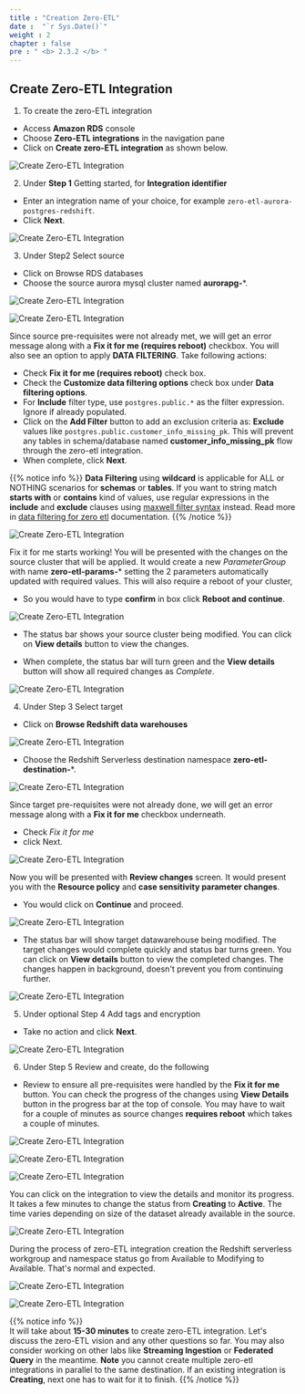 ```yaml
---
title : "Creation Zero-ETL"
date :  "`r Sys.Date()`" 
weight : 2 
chapter : false
pre : " <b> 2.3.2 </b> "
---
```


## Create Zero-ETL Integration
1. To create the zero-ETL integration
+ Access **Amazon RDS** console
+ Choose **Zero-ETL integrations** in the navigation pane
+ Click on **Create zero-ETL integration** as shown below.

![Create Zero-ETL Integration](/images/2.Zero-ETLIntegration/10.png)

2. Under **Step 1** Getting started, for **Integration identifier**
+ Enter an integration name of your choice, for example `zero-etl-aurora-postgres-redshift`. 
+ Click **Next**.

![Create Zero-ETL Integration](/images/2.Zero-ETLIntegration/117.png)

3. Under Step2 Select source 
+ Click on Browse RDS databases
+ Choose the source aurora mysql cluster named **aurorapg-***.

![Create Zero-ETL Integration](/images/2.Zero-ETLIntegration/12.png)

![Create Zero-ETL Integration](/images/2.Zero-ETLIntegration/118.png)

Since source pre-requisites were not already met, we will get an error message along with a **Fix it for me (requires reboot)** checkbox. You will also see an option to apply **DATA FILTERING**. Take following actions:

+ Check **Fix it for me (requires reboot)** check box.
+ Check the **Customize data filtering options** check box under **Data filtering options**.
+ For **Include** filter type, use `postgres.public.*` as the filter expression. Ignore if already populated.
+ Click on the **Add Filter** button to add an exclusion criteria as: **Exclude** values like `postgres.public.customer_info_missing_pk`. This will prevent any tables in schema/database named **customer_info_missing_pk** flow through the zero-etl integration.
+ When complete, click **Next**.

{{% notice info %}}
**Data Filtering** using **wildcard** is applicable for ALL or NOTHING scenarios for **schemas** or **tables**. If you want to string match **starts with** or **contains** kind of values, use regular expressions in the **include** and **exclude** clauses using [maxwell filter syntax](https://maxwells-daemon.io/filtering/) instead. Read more in [data filtering for zero etl](https://docs.aws.amazon.com/AmazonRDS/latest/AuroraUserGuide/zero-etl.filtering.html#zero-etl.filtering-format) documentation.
{{% /notice %}}

![Create Zero-ETL Integration](/images/2.Zero-ETLIntegration/119.png)

Fix it for me starts working! You will be presented with the changes on the source cluster that will be applied. It would create a new *ParameterGroup* with name **zero-etl-params-*** setting the 2 parameters automatically updated with required values. This will also require a reboot of your cluster, 
+ So you would have to type **confirm** in box click **Reboot and continue**.

![Create Zero-ETL Integration](/images/2.Zero-ETLIntegration/120.png)

+ The status bar shows your source cluster being modified. You can click on **View details** button to view the changes.

+ When complete, the status bar will turn green and the **View details** button will show all required changes as *Complete*.

![Create Zero-ETL Integration](/images/2.Zero-ETLIntegration/121.png)

4. Under Step 3 Select target 
+ Click on **Browse Redshift data warehouses**

![Create Zero-ETL Integration](/images/2.Zero-ETLIntegration/19.png)

+ Choose the Redshift Serverless destination namespace **zero-etl-destination-***.

![Create Zero-ETL Integration](/images/2.Zero-ETLIntegration/20.png)

Since target pre-requisites were not already done, we will get an error message along with a **Fix it for me** checkbox underneath.
+ Check *Fix it for me*
+ click Next.

![Create Zero-ETL Integration](/images/2.Zero-ETLIntegration/122.png)

Now you will be presented with **Review changes** screen. It would present you with the **Resource policy** and **case sensitivity parameter changes**. 

+ You would click on **Continue** and proceed.

![Create Zero-ETL Integration](/images/2.Zero-ETLIntegration/123.png)

+ The status bar will show target datawarehouse being modified. The target changes would complete quickly and status bar turns green. You can click on **View details** button to view the completed changes. The changes happen in background, doesn't prevent you from continuing further.

![Create Zero-ETL Integration](/images/2.Zero-ETLIntegration/124.png)

5. Under optional Step 4 Add tags and encryption
+ Take no action and click **Next**.

![Create Zero-ETL Integration](/images/2.Zero-ETLIntegration/24.png)

6. Under Step 5 Review and create, do the following
+ Review to ensure all pre-requisites were handled by the **Fix it for me** button. You can check the progress of the changes using **View Details** button in the progress bar at the top of console. You may have to wait for a couple of minutes as source changes **requires reboot** which takes a couple of minutes.

![Create Zero-ETL Integration](/images/2.Zero-ETLIntegration/125.png)

![Create Zero-ETL Integration](/images/2.Zero-ETLIntegration/126.png)

![Create Zero-ETL Integration](/images/2.Zero-ETLIntegration/127.png)

You can click on the integration to view the details and monitor its progress. It takes a few minutes to change the status from **Creating** to **Active**. The time varies depending on size of the dataset already available in the source.

![Create Zero-ETL Integration](/images/2.Zero-ETLIntegration/128.png)

During the process of zero-ETL integration creation the Redshift serverless workgroup and namespace status go from Available to Modifying to Available. That's normal and expected.

![Create Zero-ETL Integration](/images/2.Zero-ETLIntegration/29.png)

![Create Zero-ETL Integration](/images/2.Zero-ETLIntegration/30.png)

{{% notice info %}}  
It will take about **15-30 minutes** to create zero-ETL integration. Let's discuss the zero-ETL vision and any other questions so far. You may also consider working on other labs like **Streaming Ingestion** or **Federated Query** in the meantime. **Note** you cannot create multiple zero-etl integrations in parallel to the same destination. If an existing integration is **Creating**, next one has to wait for it to finish.
{{% /notice %}}